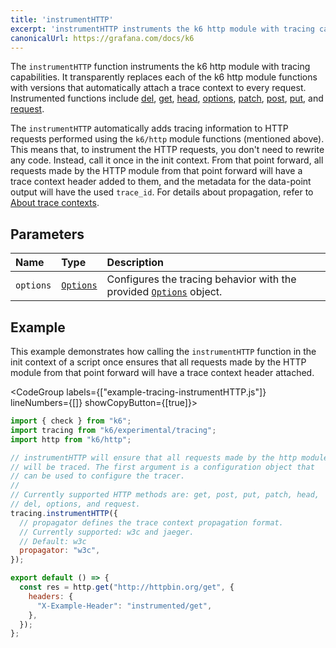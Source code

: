 ```yaml
---
title: 'instrumentHTTP'
excerpt: 'instrumentHTTP instruments the k6 http module with tracing capabilities.'
canonicalUrl: https://grafana.com/docs/k6
---
```


The `instrumentHTTP` function instruments the k6 http module with tracing capabilities. It transparently replaces each of the k6 http module functions with versions that automatically attach a trace context to every request. Instrumented functions include [del](/javascript-api/k6-http/del), [get](/javascript-api/k6-http/get), [head](/javascript-api/k6-http/head), [options](/javascript-api/k6-http/options), [patch](/javascript-api/k6-http/patch), [post](/javascript-api/k6-http/post), [put](/javascript-api/k6-http/head), and [request](/javascript-api/k6-http/request).

The `instrumentHTTP` automatically adds tracing information to HTTP requests performed using the `k6/http` module functions (mentioned above).
This means that, to instrument the HTTP requests, you don't need to rewrite any code.
Instead, call it once in the init context.
From that point forward, all requests made by the HTTP module from that point forward will have a trace context header added to them, and the metadata for the data-point output will have the used `trace_id`. For details about propagation, refer to [About trace contexts](/javascript-api/k6-experimental/tracing#about-trace-contexts).

## Parameters

| Name      | Type                                                         | Description                                                                                                    |
| :-------- | :----------------------------------------------------------- | :------------------------------------------------------------------------------------------------------------- |
| `options` | [`Options`](/javascript-api/k6-experimental/tracing/options) | Configures the tracing behavior with the provided [`Options`](/javascript-api/k6-experimental/tracing/options) object. |

## Example

This example demonstrates how calling the `instrumentHTTP` function in the init context of a script once ensures that all requests made by the HTTP module from that point forward will have a trace context header attached.

<CodeGroup labels={["example-tracing-instrumentHTTP.js"]} lineNumbers={[]} showCopyButton={[true]}>

```javascript
import { check } from "k6";
import tracing from "k6/experimental/tracing";
import http from "k6/http";

// instrumentHTTP will ensure that all requests made by the http module
// will be traced. The first argument is a configuration object that
// can be used to configure the tracer.
//
// Currently supported HTTP methods are: get, post, put, patch, head,
// del, options, and request.
tracing.instrumentHTTP({
  // propagator defines the trace context propagation format.
  // Currently supported: w3c and jaeger.
  // Default: w3c
  propagator: "w3c",
});

export default () => {
  const res = http.get("http://httpbin.org/get", {
    headers: {
      "X-Example-Header": "instrumented/get",
    },
  });
};
```

</CodeGroup>